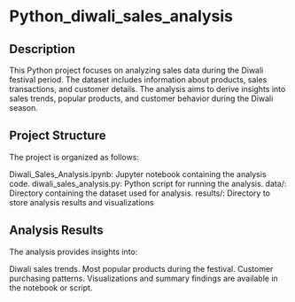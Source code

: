 # Python_diwali_sales_analysis

## Description

This Python project focuses on analyzing sales data during the Diwali festival period. The dataset includes information about products, sales transactions, and customer details. The analysis aims to derive insights into sales trends, popular products, and customer behavior during the Diwali season.

## Project Structure
The project is organized as follows:

Diwali_Sales_Analysis.ipynb: Jupyter notebook containing the analysis code.
diwali_sales_analysis.py: Python script for running the analysis.
data/: Directory containing the dataset used for analysis.
results/: Directory to store analysis results and visualizations

## Analysis Results
The analysis provides insights into:

Diwali sales trends.
Most popular products during the festival.
Customer purchasing patterns.
Visualizations and summary findings are available in the notebook or script.
